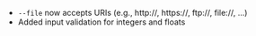  * ```--file``` now accepts URIs (e.g., http://, https://, ftp://, file://, ...)
 * Added input validation for integers and floats
